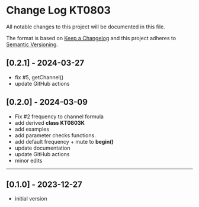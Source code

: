 # Change Log KT0803

All notable changes to this project will be documented in this file.

The format is based on [Keep a Changelog](http://keepachangelog.com/)
and this project adheres to [Semantic Versioning](http://semver.org/).


## [0.2.1] - 2024-03-27
- fix #5, getChannel()
- update GitHub actions


## [0.2.0] - 2024-03-09
- Fix #2 frequency to channel formula
- add derived **class KT0803K**
- add examples
- add parameter checks functions.
- add default frequency + mute to **begin()**
- update documentation
- update GitHub actions
- minor edits

----

## [0.1.0] - 2023-12-27
- initial version
